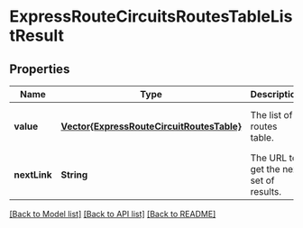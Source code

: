 # ExpressRouteCircuitsRoutesTableListResult


## Properties
Name | Type | Description | Notes
------------ | ------------- | ------------- | -------------
**value** | [**Vector{ExpressRouteCircuitRoutesTable}**](ExpressRouteCircuitRoutesTable.md) | The list of routes table. | [optional] [default to nothing]
**nextLink** | **String** | The URL to get the next set of results. | [optional] [default to nothing]


[[Back to Model list]](../README.md#models) [[Back to API list]](../README.md#api-endpoints) [[Back to README]](../README.md)


